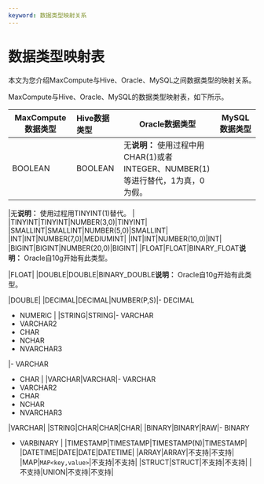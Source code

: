 ```yaml
---
keyword: 数据类型映射关系
---
```


# 数据类型映射表

本文为您介绍MaxCompute与Hive、Oracle、MySQL之间数据类型的映射关系。

MaxCompute与Hive、Oracle、MySQL的数据类型映射表，如下所示。

|MaxCompute数据类型|Hive数据类型|Oracle数据类型|MySQL数据类型|
|--------------|:-------|----------|---------|
|BOOLEAN|BOOLEAN|无**说明：** 使用过程中用CHAR\(1\)或者INTEGER、NUMBER\(1\)等进行替代，1为真，0为假。

|无**说明：** 使用过程用TINYINT\(1\)替代。 |
|TINYINT|TINYINT|NUMBER\(3,0\)|TINYINT|
|SMALLINT|SMALLINT|NUMBER\(5,0\)|SMALLINT|
|INT|INT|NUMBER\(7,0\)|MEDIUMINT|
|INT|INT|NUMBER\(10,0\)|INT|
|BIGINT|BIGINT|NUMBER\(20,0\)|BIGINT|
|FLOAT|FLOAT|BINARY\_FLOAT**说明：** Oracle自10g开始有此类型。

|FLOAT|
|DOUBLE|DOUBLE|BINARY\_DOUBLE**说明：** Oracle自10g开始有此类型。

|DOUBLE|
|DECIMAL|DECIMAL|NUMBER\(P,S\)|-   DECIMAL
-   NUMERIC |
|STRING|STRING|-   VARCHAR
-   VARCHAR2
-   CHAR
-   NCHAR
-   NVARCHAR3

|-   VARCHAR
-   CHAR |
|VARCHAR|VARCHAR|-   VARCHAR
-   VARCHAR2
-   CHAR
-   NCHAR
-   NVARCHAR3

|VARCHAR|
|STRING|CHAR|CHAR|CHAR|
|BINARY|BINARY|RAW|-   BINARY
-   VARBINARY |
|TIMESTAMP|TIMESTAMP|TIMESTAMP\(N\)|TIMESTAMP|
|DATETIME|DATE|DATE|DATETIME|
|ARRAY|ARRAY|不支持|不支持|
|MAP|`MAP<key,value>`|不支持|不支持|
|STRUCT|STRUCT|不支持|不支持|
|不支持|UNION|不支持|不支持|

